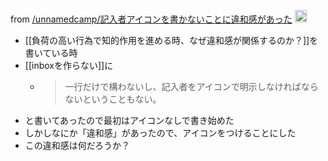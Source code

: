 
from [/unnamedcamp/記入者アイコンを書かないことに違和感があった](https://scrapbox.io/unnamedcamp/記入者アイコンを書かないことに違和感があった)
<img src='https://scrapbox.io/api/pages/unnamedcamp/nishio/icon' alt='/unnamedcamp/nishio.icon' height="19.5"/>
- [[負荷の高い行為で知的作用を進める時、なぜ違和感が関係するのか？]]を書いている時
- [[inboxを作らない]]に
    - > 一行だけで構わないし、記入者をアイコンで明示しなければならないということもない。
- と書いてあったので最初はアイコンなしで書き始めた
- しかしなにか「違和感」があったので、アイコンをつけることにした
- この違和感は何だろうか？
